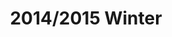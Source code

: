 ---
layout: post
title: 2014/2015 Winter
category: playlists
rdio: http://rd.io/x/QXaYuDPkh_Q/
image: http://m.rdio.com/_is/?aid=5411107-1,368759-2,594768-1,2205221-1,2919308-4,3490049-1,3910896-2,5196838-4,5566513-1&w=600&h=600
feed: nah
redirect_from: /playlists/2015/03/20/winter/
permalink: /playlists/2015/winter/ 
---
